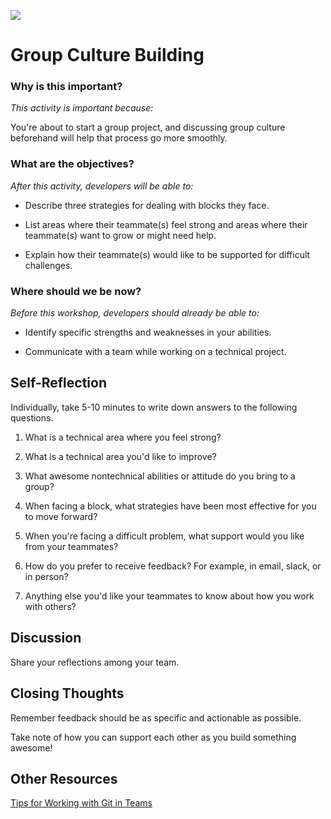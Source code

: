 <!--
Creator: Brianna
Location: SF
-->

![](https://ga-dash.s3.amazonaws.com/production/assets/logo-9f88ae6c9c3871690e33280fcf557f33.png)

# Group Culture Building

### Why is this important?
<!-- framing the "why" in big-picture/real world examples -->
*This activity is important because:*

You're about to start a group project, and discussing group culture beforehand will help that process go more smoothly. 

### What are the objectives?
<!-- specific/measurable goal for students to achieve -->
*After this activity, developers will be able to:*

* Describe three strategies for dealing with blocks they face.

* List areas where their teammate(s) feel strong and areas where their teammate(s) want to grow or might need help.

* Explain how their teammate(s) would like to be supported for difficult challenges.  


### Where should we be now?
<!-- call out the skills that are prerequisites -->
*Before this workshop, developers should already be able to:*

* Identify specific strengths and weaknesses in your abilities. 

* Communicate with a team while working on a technical project. 

## Self-Reflection

Individually, take 5-10 minutes to write down answers to the following questions. 

1. What is a technical area where you feel strong?

1. What is a technical area you'd like to improve?

1. What awesome nontechnical abilities or attitude do you bring to a group?

1. When facing a block, what strategies have been most effective for you to move forward?

1. When you're facing a difficult problem, what support would you like from your teammates?

1. How do you prefer to receive feedback? For example, in email, slack, or in person? 

1. Anything else you'd like your teammates to know about how you work with others?

## Discussion

Share your reflections among your team. 


## Closing Thoughts

Remember feedback should be as specific and actionable as possible. 

Take note of how you can support each other as you build something awesome!

## Other Resources

[Tips for Working with Git in Teams](https://github.com/SF-WDI-LABS/shared_modules/blob/master/how-to/github-collaboration-workflow.md#tips-for-working-in-teams)
